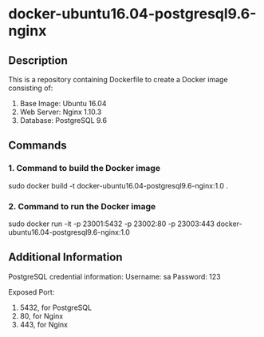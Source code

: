 # docker-ubuntu16.04-postgresql9.6-nginx

## Description

This is a repository containing Dockerfile to create a Docker image consisting of:
1. Base Image: Ubuntu 16.04
2. Web Server: Nginx 1.10.3
3. Database: PostgreSQL 9.6

## Commands

### 1. Command to build the Docker image

sudo docker build -t docker-ubuntu16.04-postgresql9.6-nginx:1.0 .

### 2. Command to run the Docker image

sudo docker run -it -p 23001:5432 -p 23002:80 -p 23003:443 docker-ubuntu16.04-postgresql9.6-nginx:1.0

## Additional Information

PostgreSQL credential information:
Username: sa
Password: 123

Exposed Port:
1. 5432, for PostgreSQL
2. 80, for Nginx
3. 443, for Nginx